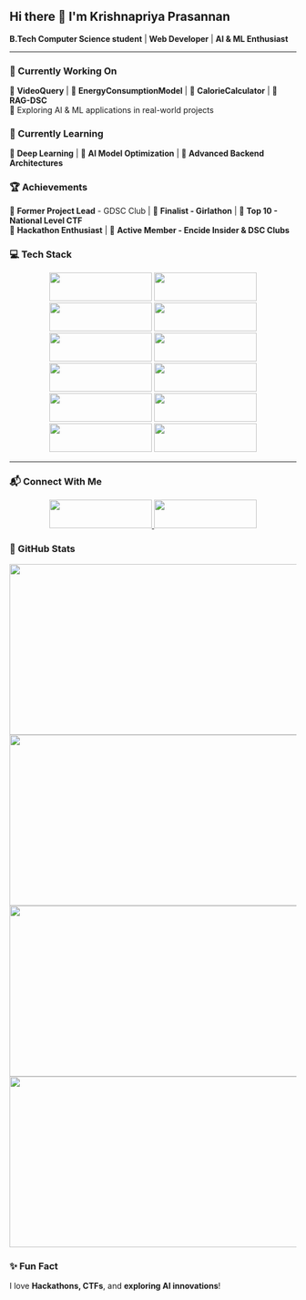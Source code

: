 ## Hi there 👋 I'm Krishnapriya Prasannan  
**B.Tech Computer Science student** | **Web Developer** | **AI & ML Enthusiast**  

---

### 🚀 Currently Working On  
🔹 **VideoQuery** | 🔹 **EnergyConsumptionModel** | 🔹 **CalorieCalculator** | 🔹 **RAG-DSC**  
🔹 Exploring AI & ML applications in real-world projects  

### 📖 Currently Learning  
🔹 **Deep Learning** | 🔹 **AI Model Optimization** | 🔹 **Advanced Backend Architectures**  



### 🏆 Achievements  
🔹 **Former Project Lead** - GDSC Club | 🔹 **Finalist - Girlathon** | 🔹 **Top 10 - National Level CTF**  
🔹 **Hackathon Enthusiast** | 🔹 **Active Member - Encide Insider & DSC Clubs**  


### 💻 Tech Stack  
<div align="center">  
  <img src="https://img.shields.io/badge/Python-3776AB?style=flat-square&logo=python&logoColor=white" width="180" height="50" />  
  <img src="https://img.shields.io/badge/TensorFlow-FF6F00?style=flat-square&logo=tensorflow&logoColor=white" width="180" height="50" />  
  <img src="https://img.shields.io/badge/PyTorch-EE4C2C?style=flat-square&logo=pytorch&logoColor=white" width="180" height="50" />  
  <img src="https://img.shields.io/badge/Scikit--Learn-F7931E?style=flat-square&logo=scikit-learn&logoColor=white" width="180" height="50" />  
  <img src="https://img.shields.io/badge/Pandas-150458?style=flat-square&logo=pandas&logoColor=white" width="180" height="50" />  
  <img src="https://img.shields.io/badge/NumPy-013243?style=flat-square&logo=numpy&logoColor=white" width="180" height="50" />  
</div>

<div align="center">  
  <img src="https://img.shields.io/badge/React-20232A?style=flat-square&logo=react&logoColor=61DAFB" width="180" height="50" />  
  <img src="https://img.shields.io/badge/Node.js-43853D?style=flat-square&logo=node.js&logoColor=white" width="180" height="50" />  
  <img src="https://img.shields.io/badge/Tailwind_CSS-38B2AC?style=flat-square&logo=tailwind-css&logoColor=white" width="180" height="50" />  
  <img src="https://img.shields.io/badge/MySQL-4479A1?style=flat-square&logo=mysql&logoColor=white" width="180" height="50" />  
  <img src="https://img.shields.io/badge/MongoDB-4EA94B?style=flat-square&logo=mongodb&logoColor=white" width="180" height="50" />  
  <img src="https://img.shields.io/badge/Next.js-000000?style=flat-square&logo=next.js&logoColor=white" width="180" height="50" />  
</div>

---

### 📬 Connect With Me  
<div align="center">
  <a href="https://linkedin.com/in/krishnapriya-prasannan">
    <img src="https://img.shields.io/badge/LinkedIn-0A66C2?style=flat-square&logo=linkedin&logoColor=white" width="180" height="50" />
  </a>
  <a href="mailto:krishnapriyaprasannan1@gmail.com">
    <img src="https://img.shields.io/badge/Email-D14836?style=flat-square&logo=gmail&logoColor=white" width="180" height="50" />
  </a>
</div>


### 🎯 GitHub Stats  

<div align="center">
  <img src="https://github-readme-stats.vercel.app/api?username=Krishnapriya-prasannan&show_icons=true&theme=radical" width="600" height="300" />
  <img src="https://github-readme-streak-stats.herokuapp.com/?user=Krishnapriya-prasannan&theme=radical" width="600" height="300" />
</div>

<div align="center">
  <img src="https://github-readme-stats.vercel.app/api/top-langs/?username=Krishnapriya-prasannan&layout=compact&theme=radical" width="600" height="300" />
  <img src="https://github-readme-activity-graph.vercel.app/graph?username=Krishnapriya-prasannan&theme=radical" width="600" height="300" />
</div>


### ✨ Fun Fact  
I love **Hackathons, CTFs**, and **exploring AI innovations**!

